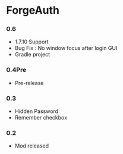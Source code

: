 ForgeAuth
=========

### 0.6
- 1.7.10 Support
- Bug Fix : No window focus after login GUI
- Gradle project

### 0.4Pre
- Pre-release

### 0.3
- Hidden Password 
- Remember checkbox

### 0.2
- Mod released